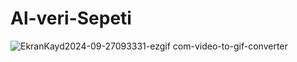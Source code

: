 ﻿# Al-veri-Sepeti
![EkranKayd2024-09-27093331-ezgif com-video-to-gif-converter](https://github.com/user-attachments/assets/6ac4031e-117e-4cbe-9139-2265dd07ca34)
